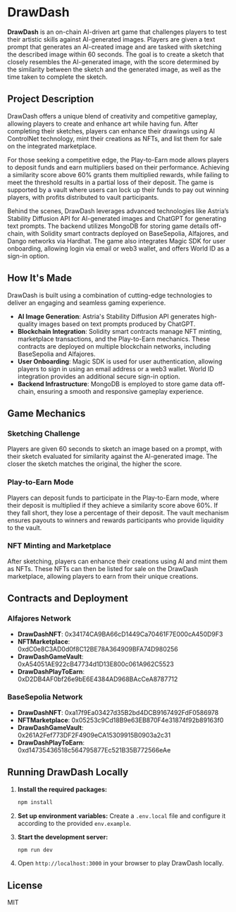 # DrawDash

**DrawDash** is an on-chain AI-driven art game that challenges players to test their artistic skills against AI-generated images. Players are given a text prompt that generates an AI-created image and are tasked with sketching the described image within 60 seconds. The goal is to create a sketch that closely resembles the AI-generated image, with the score determined by the similarity between the sketch and the generated image, as well as the time taken to complete the sketch.

## Project Description

DrawDash offers a unique blend of creativity and competitive gameplay, allowing players to create and enhance art while having fun. After completing their sketches, players can enhance their drawings using AI ControlNet technology, mint their creations as NFTs, and list them for sale on the integrated marketplace.

For those seeking a competitive edge, the Play-to-Earn mode allows players to deposit funds and earn multipliers based on their performance. Achieving a similarity score above 60% grants them multiplied rewards, while failing to meet the threshold results in a partial loss of their deposit. The game is supported by a vault where users can lock up their funds to pay out winning players, with profits distributed to vault participants.

Behind the scenes, DrawDash leverages advanced technologies like Astria’s Stability Diffusion API for AI-generated images and ChatGPT for generating text prompts. The backend utilizes MongoDB for storing game details off-chain, with Solidity smart contracts deployed on BaseSepolia, Alfajores, and Dango networks via Hardhat. The game also integrates Magic SDK for user onboarding, allowing login via email or web3 wallet, and offers World ID as a sign-in option.

## How It's Made

DrawDash is built using a combination of cutting-edge technologies to deliver an engaging and seamless gaming experience.

- **AI Image Generation**: Astria's Stability Diffusion API generates high-quality images based on text prompts produced by ChatGPT.
- **Blockchain Integration**: Solidity smart contracts manage NFT minting, marketplace transactions, and the Play-to-Earn mechanics. These contracts are deployed on multiple blockchain networks, including BaseSepolia and Alfajores.
- **User Onboarding**: Magic SDK is used for user authentication, allowing players to sign in using an email address or a web3 wallet. World ID integration provides an additional secure sign-in option.
- **Backend Infrastructure**: MongoDB is employed to store game data off-chain, ensuring a smooth and responsive gameplay experience.

## Game Mechanics

### Sketching Challenge

Players are given 60 seconds to sketch an image based on a prompt, with their sketch evaluated for similarity against the AI-generated image. The closer the sketch matches the original, the higher the score.

### Play-to-Earn Mode

Players can deposit funds to participate in the Play-to-Earn mode, where their deposit is multiplied if they achieve a similarity score above 60%. If they fall short, they lose a percentage of their deposit. The vault mechanism ensures payouts to winners and rewards participants who provide liquidity to the vault.

### NFT Minting and Marketplace

After sketching, players can enhance their creations using AI and mint them as NFTs. These NFTs can then be listed for sale on the DrawDash marketplace, allowing players to earn from their unique creations.

## Contracts and Deployment

### Alfajores Network

- **DrawDashNFT**: 0x34174CA9BA66cD1449Ca70461F7E000cA450D9F3
- **NFTMarketplace**: 0xdC0e8C3AD0d0f8C12BE78A364909BFA74D980256
- **DrawDashGameVault**: 0xA54051AE922cB47734d1D13E800c061A962C5523
- **DrawDashPlayToEarn**: 0xD2DB4AF0bf26e9bE6E4384AD968BAcCeA8787712

### BaseSepolia Network

- **DrawDashNFT**: 0xa17f9Ea03427d35B2bd4DCB9167492FdF0586978
- **NFTMarketplace**: 0x05253c9Cd18B9e63EB870F4e31874f92b89163f0
- **DrawDashGameVault**: 0x261A2Fef773DF2F4909eCA15309915B0903a2c31
- **DrawDashPlayToEarn**: 0xd14735436518c564795877Ec521B35B772566eAe

## Running DrawDash Locally

1. **Install the required packages:**

   ```bash
   npm install
   ```

2. **Set up environment variables:**
   Create a `.env.local` file and configure it according to the provided `env.example`.

3. **Start the development server:**

   ```bash
   npm run dev
   ```

4. Open `http://localhost:3000` in your browser to play DrawDash locally.

## License

MIT
